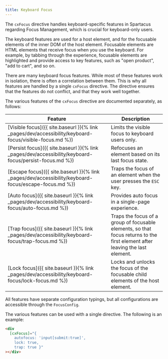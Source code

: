 ```yaml
---
title: Keyboard Focus
---
```


The `cxFocus` directive handles keyboard-specific features in Spartacus regarding Focus Management, which is crucial for keyboard-only users.

The keyboard features are used for a host element, and for the focusable elements of the inner DOM of the host element. Focusable elements are HTML elements that receive focus when you use the keyboard. For example, by tabbing through the experience, focusable elements are highlighted and provide access to key features, such as "open product", "add to cart", and so on.

There are many keyboard focus features. While most of these features work in isolation, there is often a correlation between them. This is why all features are handled by a single `cxFocus` directive. The directive ensures that the features do not conflict, and that they work well together.

The various features of the `cxFocus` directive are documented separately, as follows:

| Feature                                                                                                | Description                                                                                                                  |
| ------------------------------------------------------------------------------------------------------ | ---------------------------------------------------------------------------------------------------------------------------- |
| [Visible focus]({{ site.baseurl }}{% link _pages/dev/accessibility/keyboard-focus/visible-focus.md %}) | Limits the visible focus to keyboard users only.                                                                             |
| [Persist focus]({{ site.baseurl }}{% link _pages/dev/accessibility/keyboard-focus/persist-focus.md %}) | Refocuses an element based on its last focus state.                                                                          |
| [Escape focus]({{ site.baseurl }}{% link _pages/dev/accessibility/keyboard-focus/escape-focus.md %})   | Traps the focus of an element when the user presses the `ESC` key.                                                           |
| [Auto focus]({{ site.baseurl }}{% link _pages/dev/accessibility/keyboard-focus/auto-focus.md %})       | Provides auto focus in a single-page experience.                                                                             |
| [Trap focus]({{ site.baseurl }}{% link _pages/dev/accessibility/keyboard-focus/trap-focus.md %})       | Traps the focus of a group of focusable elements, so that focus returns to the first element after leaving the last element. |
| [Lock focus]({{ site.baseurl }}{% link _pages/dev/accessibility/keyboard-focus/lock-focus.md %})       | Locks and unlocks the focus of the focusable child elements of the host element.                                             |

All features have separate configuration typings, but all configurations are accessible through the `FocusConfig`.

The various features can be used with a single directive. The following is an example:

```html
<div
  [cxFocus]="{ 
    autofocus: 'input[submit:true]',
    lock: true,
    trap: true }"
></div>
```

